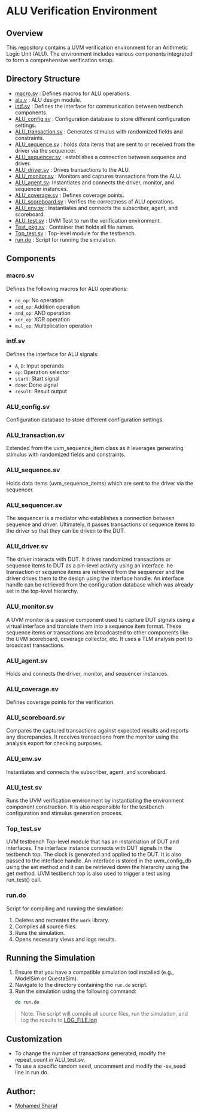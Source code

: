 # ALU Verification Environment

## Overview
This repository contains a UVM verification environment for an Arithmetic Logic Unit (ALU). The environment includes various components integrated to form a comprehensive verification setup.

## Directory Structure
- [macro.sv](/macro.sv) : Defines macros for ALU operations.
- [alu.v](/alu.v) : ALU design module.
- [intf.sv](/intf.sv) : Defines the interface for communication between testbench components.
- [ALU_config.sv](/ALU_config.sv) : Configuration database to store different configuration settings.
- [ALU_transaction.sv](/ALU_transaction.sv) : Generates stimulus with randomized fields and constraints.
- [ALU_sequence.sv](/ALU_sequence.sv) : holds data items that are sent to or received from the driver via the sequencer.
- [ALU_sequencer.sv](/ALU_sequencer.sv) : establishes a connection between sequence and driver.
- [ALU_driver.sv](/ALU_driver.sv) : Drives transactions to the ALU.
- [ALU_monitor.sv](/ALU_monitor.sv) : Monitors and captures transactions from the ALU.
- [ALU_agent.sv](/ALU_agent.sv): Instantiates and connects the driver, monitor, and sequencer instances.
- [ALU_coverage.sv](/ALU_coverage.sv) : Defines coverage points.
- [ALU_scoreboard.sv](/ALU_scoreboard.sv) : Verifies the correctness of ALU operations.
- [ALU_env.sv](/ALU_env.sv) : Instantiates and connects the subscriber, agent, and scoreboard.
- [ALU_test.sv](/ALU_test.sv) : UVM Test to run the verification environment.
- [Test_pkg.sv](/Test_pkg.sv) : Container that holds all file names.
- [Top_test.sv](/Top_test.sv) : Top-level module for the testbench.
- [run.do](/run.do) : Script for running the simulation.

## Components

### macro.sv
Defines the following macros for ALU operations:
- `no_op`: No operation
- `add_op`: Addition operation
- `and_op`: AND operation
- `xor_op`: XOR operation
- `mul_op`: Multiplication operation

### intf.sv
Defines the interface for ALU signals:
- `A`, `B`: Input operands
- `op`: Operation selector
- `start`: Start signal
- `done`: Done signal
- `result`: Result output

### ALU_config.sv
Configuration database to store different configuration settings. 

### ALU_transaction.sv
Extended from the uvm_sequence_item class as it leverages generating stimulus with randomized fields and constraints.

### ALU_sequence.sv
Holds data items (uvm_sequence_items) which are sent to the driver via the sequencer.

### ALU_sequencer.sv
The sequencer is a mediator who establishes a connection between sequence and driver. Ultimately, it passes transactions or sequence items to the driver so that they can be driven to the DUT.

### ALU_driver.sv
The driver interacts with DUT. It drives randomized transactions or sequence items to DUT as a pin-level activity using an interface. he transaction or sequence items are retrieved from the sequencer and the driver drives them to the design using the interface handle. An interface handle can be retrieved from the configuration database which was already set in the top-level hierarchy.

### ALU_monitor.sv
A UVM monitor is a passive component used to capture DUT signals using a virtual interface and translate them into a sequence item format. These sequence items or transactions are broadcasted to other components like the UVM scoreboard, coverage collector, etc. It uses a TLM analysis port to broadcast transactions.

### ALU_agent.sv
Holds and connects the driver, monitor, and sequencer instances.

### ALU_coverage.sv
Defines coverage points for the verification.

### ALU_scoreboard.sv
Compares the captured transactions against expected results and reports any discrepancies. It receives transactions from the monitor using the analysis export for checking purposes.

### ALU_env.sv
Instantiates and connects the subscriber, agent, and scoreboard.

### ALU_test.sv
Runs the UVM verification environment by instantiating the environment component construction. It is also responsible for the testbench configuration and stimulus generation process.

### Top_test.sv
UVM testbench Top-level module that  has an instantiation of DUT and interfaces. The interface instance connects with DUT signals in the testbench top. The clock is generated and applied to the DUT. It is also passed to the interface handle. An interface is stored in the uvm_config_db using the set method and it can be retrieved down the hierarchy using the get method. UVM testbench top is also used to trigger a test using run_test() call.

### run.do
Script for compiling and running the simulation:
1. Deletes and recreates the `work` library.
2. Compiles all source files.
3. Runs the simulation.
4. Opens necessary views and logs results.

## Running the Simulation

1. Ensure that you have a compatible simulation tool installed (e.g., ModelSim or QuestaSim).
2. Navigate to the directory containing the `run.do` script.
3. Run the simulation using the following command:
   ```bash
   do run.do
   ```

> Note: The script will compile all source files, run the simulation, and log the results to [LOG_FILE.log](/LOG_FILE.log)

## Customization
- To change the number of transactions generated, modify the repeat_count in ALU_test.sv.
- To use a specific random seed, uncomment and modify the -sv_seed line in run.do.

## Author:
- [Mohamed Sharaf](sharafm823@gmail.com)


